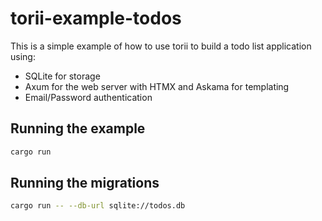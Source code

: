 # torii-example-todos

This is a simple example of how to use torii to build a todo list application using:

- SQLite for storage
- Axum for the web server with HTMX and Askama for templating
- Email/Password authentication

## Running the example

```bash
cargo run
```

## Running the migrations

```bash
cargo run -- --db-url sqlite://todos.db
```

